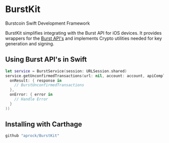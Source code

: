 # BurstKit
Burstcoin Swift Development Framework

BurstKit simplifies integrating with the Burst API for iOS devices.  It provides wrappers for the [Burst API's](https://burstwiki.org/wiki/The_Burst_API) and implements Crypto utilities needed for key generation and signing.

## Using Burst API's in Swift

```swift
let service = BurstService(session: URLSession.shared)
service.getUnconfirmedTransactions(url: nil, account: account, apiCompletion: completion(
  onResult: { response in
    // BurstUnconfirmedTransactions
  },
  onError: { error in
    // Handle Error
  }
))
```

## Installing with Carthage

```ruby
github "aprock/BurstKit"
```
